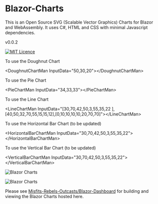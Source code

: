 # Blazor-Charts
This is an Open Source SVG (Scalable Vector Graphics) Charts for Blazor and WebAssembly. It uses C#, HTML and CSS with minimal Javascript dependencies.  

v0.0.2

[![MIT Licence](https://www.webassemblyman.com/images/mitlicense.png)](https://www.webassemblyman.com/MITLicense.txt)

To use the Doughnut Chart

&lt;DoughnutChartMan InputData="50,30,20"&gt;&lt;/DoughnutChartMan&gt;

To use the Pie Chart

&lt;PieChartMan InputData="34,33,33"&gt;&lt;/PieChartMan&gt;

To use the Line Chart

&lt;LineChartMan InputData="[30,70,42,50,3,55,35,22 ],[40,50,32,70,55,15,15,12],[0,10,10,10,10,20,70,70]"&gt;&lt;/LineChartMan&gt;

To use the Horizontal Bar Chart (to be updated)

&lt;HorizontalBarChartMan InputData="30,70,42,50,3,55,35,22"&gt;&lt;/HorizontalBarChartMan&gt;

To use the Vertical Bar Chart (to be updated)

&lt;VerticalBarChartMan InputData="30,70,42,50,3,55,35,22"&gt;&lt;/VerticalBarChartMan&gt;


![Blazor Charts](https://barcoderesource.com/blazor/blazorcharts.png)

![Blazor Charts](https://barcoderesource.com/blazor/blazorbarcharts.png)

Please see [Misfits-Rebels-Outcasts/Blazor-Dashboard](https://github.com/Misfits-Rebels-Outcasts/Blazor-Dashboard) for building and viewing the Blazor Charts hosted here.

